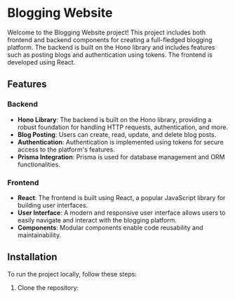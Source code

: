 # Blogging Website

Welcome to the Blogging Website project! This project includes both frontend and backend components for creating a full-fledged blogging platform. The backend is built on the Hono library and includes features such as posting blogs and authentication using tokens. The frontend is developed using React.

## Features

### Backend
- **Hono Library**: The backend is built on the Hono library, providing a robust foundation for handling HTTP requests, authentication, and more.
- **Blog Posting**: Users can create, read, update, and delete blog posts.
- **Authentication**: Authentication is implemented using tokens for secure access to the platform's features.
- **Prisma Integration**: Prisma is used for database management and ORM functionalities.

### Frontend
- **React**: The frontend is built using React, a popular JavaScript library for building user interfaces.
- **User Interface**: A modern and responsive user interface allows users to easily navigate and interact with the blogging platform.
- **Components**: Modular components enable code reusability and maintainability.

## Installation

To run the project locally, follow these steps:

1. Clone the repository:
